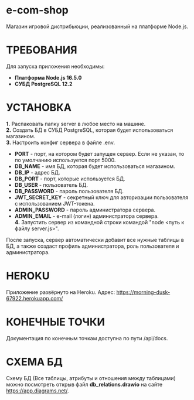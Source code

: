 e-com-shop
==========
Магазин игровой дистрибьюции, реализованный на платформе Node.js.

ТРЕБОВАНИЯ
==========
Для запуска приложения необходимы:
* **Платформа Node.js 16.5.0**
* **СУБД PostgreSQL 12.2**

УСТАНОВКА
=========
**1.** Распаковать папку server в любое место на машине.  
**2.** Создать БД в СУБД PostgreSQL, которая будет использоваться магазином.  
**3.** Настроить конфиг сервера в файле .env.  
* **PORT** - порт, на котором будет запущен сервер. Если не указан, то по умолчанию используется порт 5000.
* **DB_NAME** - имя БД, которая будет использоваться магазином.
* **DB_IP** - адрес БД.
* **DB_PORT** - порт, которые используется БД.
* **DB_USER** - пользователь БД.
* **DB_PASSWORD** - пароль пользователя БД.
* **JWT_SECRET_KEY** - секретный ключ для авторизации пользователя с использованием JWT-токена.
* **ADMIN_PASSWORD** - пароль администратора сервера.
* **ADMIN_EMAIL** - e-mail (логин) администратора сервера.  
**4.** Запустить сервер из командной строки командой "node <путь к файлу server.js>".  

После запуска, сервер автоматически добавит все нужные таблицы в БД, а также создаст профиль администратора, роль пользователя и администратора.

HEROKU
======
Приложение развёрнуто на Heroku. Адрес: https://morning-dusk-67922.herokuapp.com/

КОНЕЧНЫЕ ТОЧКИ
==============
Документация по конечным точкам доступна по пути /api/docs.

СХЕМА БД
========
Схему БД (Все таблицы, атрибуты и отношения между таблицами) можно посмотреть открыв файл **db_relations.drawio** на сайте https://app.diagrams.net/.
